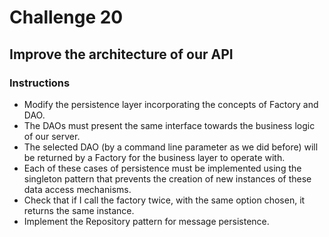 # Challenge 20

## Improve the architecture of our API

### Instructions

- Modify the persistence layer incorporating the concepts of Factory and DAO.
- The DAOs must present the same interface towards the business logic of our server.
- The selected DAO (by a command line parameter as we did before) will be returned by a Factory for the business layer to operate with.
- Each of these cases of persistence must be implemented using the singleton pattern that prevents the creation of new instances of these data access mechanisms.
- Check that if I call the factory twice, with the same option chosen, it returns the same instance.
- Implement the Repository pattern for message persistence.
